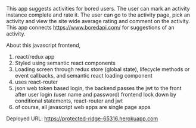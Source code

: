 This app suggests activities for bored users. The user can mark an activity instance complete and rate it. The user can go to the activity page, pick an activity and view the site wide average rating and comment on the activity. This app connects https://www.boredapi.com/ for suggestions of an activity. 

About this javascript frontend,

1. react/redux app
2. Styled using semantic react components
3. Loading screen through redux store (global state), lifecycle methods or event callbacks, and semantic react loading component
4. uses react-router
5. json web token based login, the backend passes the jwt to the front after user login (user name and password)
frontend lock down by conditional statements, react-router and jwt
6. of course, all javascript web apps are single page apps

Deployed URL: https://protected-ridge-65316.herokuapp.com
